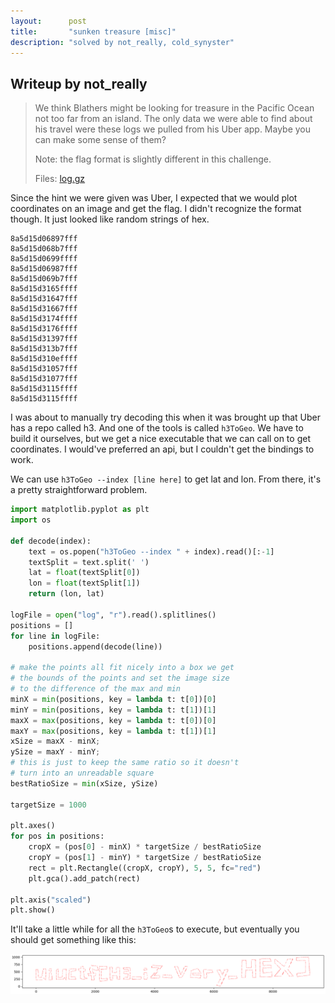 ```yaml
---
layout:      post
title:       "sunken treasure [misc]"
description: "solved by not_really, cold_synyster"
---
```


## Writeup by not_really

> We think Blathers might be looking for treasure in the Pacific Ocean not too far from an island. The only data we were able to find about his travel were these logs we pulled from his Uber app. Maybe you can make some sense of them?
>
> Note: the flag format is slightly different in this challenge.
>
> Files: [log.gz](/img/uiuctf2020/log.gz)

Since the hint we were given was Uber, I expected that we would plot coordinates on an image and get the flag. I didn't recognize the format though. It just looked like random strings of hex.

```
8a5d15d06897fff
8a5d15d068b7fff
8a5d15d0699ffff
8a5d15d06987fff
8a5d15d069b7fff
8a5d15d3165ffff
8a5d15d31647fff
8a5d15d31667fff
8a5d15d3174ffff
8a5d15d3176ffff
8a5d15d31397fff
8a5d15d313b7fff
8a5d15d310effff
8a5d15d31057fff
8a5d15d31077fff
8a5d15d3115ffff
8a5d15d3115ffff
```

I was about to manually try decoding this when it was brought up that Uber has a repo called h3. And one of the tools is called `h3ToGeo`. We have to build it ourselves, but we get a nice executable that we can call on to get coordinates. I would've preferred an api, but I couldn't get the bindings to work.

We can use `h3ToGeo --index [line here]` to get lat and lon. From there, it's a pretty straightforward problem.

```python
import matplotlib.pyplot as plt
import os

def decode(index):
    text = os.popen("h3ToGeo --index " + index).read()[:-1]
    textSplit = text.split(' ')
    lat = float(textSplit[0])
    lon = float(textSplit[1])
    return (lon, lat)

logFile = open("log", "r").read().splitlines()
positions = []
for line in logFile:
    positions.append(decode(line))

# make the points all fit nicely into a box we get
# the bounds of the points and set the image size
# to the difference of the max and min
minX = min(positions, key = lambda t: t[0])[0]
minY = min(positions, key = lambda t: t[1])[1]
maxX = max(positions, key = lambda t: t[0])[0]
maxY = max(positions, key = lambda t: t[1])[1]
xSize = maxX - minX;
ySize = maxY - minY;
# this is just to keep the same ratio so it doesn't
# turn into an unreadable square
bestRatioSize = min(xSize, ySize)

targetSize = 1000

plt.axes()
for pos in positions:
    cropX = (pos[0] - minX) * targetSize / bestRatioSize
    cropY = (pos[1] - minY) * targetSize / bestRatioSize
    rect = plt.Rectangle((cropX, cropY), 5, 5, fc="red")
    plt.gca().add_patch(rect)

plt.axis("scaled")
plt.show()
```

It'll take a little while for all the `h3ToGeo`s to execute, but eventually you should get something like this:

![image-20200722153503677](/img/uiuctf2020/image-20200722153503677.png)